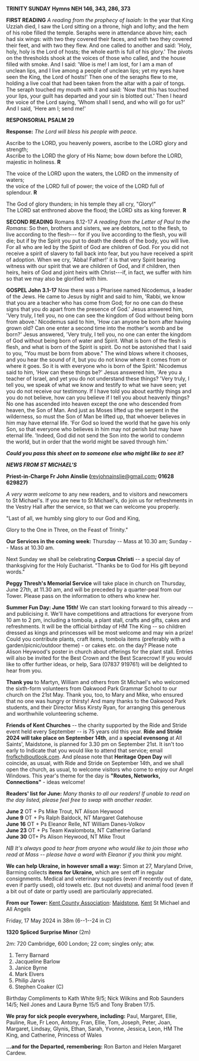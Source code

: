 **TRINITY SUNDAY** **Hymns NEH 146, 343, 286, 373**

**FIRST READING** *A reading from the prophecy of Isaiah:* In the year
that King Uzziah died, I saw the Lord sitting on a throne, high and
lofty; and the hem of his robe filled the temple. Seraphs were in
attendance above him; each had six wings: with two they covered their
faces, and with two they covered their feet, and with two they flew. And
one called to another and said: 'Holy, holy, holy is the Lord of hosts;
the whole earth is full of his glory.' The pivots on the thresholds
shook at the voices of those who called, and the house filled with
smoke. And I said: 'Woe is me! I am lost, for I am a man of unclean
lips, and I live among a people of unclean lips; yet my eyes have seen
the King, the Lord of hosts!' Then one of the seraphs flew to me,
holding a live coal that had been taken from the altar with a pair of
tongs. The seraph touched my mouth with it and said: 'Now that this has
touched your lips, your guilt has departed and your sin is blotted out.'
Then I heard the voice of the Lord saying, 'Whom shall I send, and who
will go for us?' And I said, 'Here am I; send me!'

**RESPONSORIAL PSALM 29**

**Response:** *The Lord will bless his people with peace.*

Ascribe to the LORD, you heavenly powers, ascribe to the LORD glory and  
strength;  
Ascribe to the LORD the glory of His Name; bow down before the LORD,  
majestic in holiness. **R**

The voice of the LORD upon the waters, the LORD on the immensity of  
waters;  
the voice of the LORD full of power; the voice of the LORD full of  
splendour. **R**

The God of glory thunders; in his temple they all cry, "Glory!"  
The LORD sat enthroned above the flood; the LORD sits as king forever. **R**

**SECOND READING** Romans 8.12-17 *A reading from the Letter of Paul to
the Romans*: So then, brothers and sisters, we are debtors, not to the
flesh, to live according to the flesh--- for if you live according to
the flesh, you will die; but if by the Spirit you put to death the deeds
of the body, you will live. For all who are led by the Spirit of God are
children of God. For you did not receive a spirit of slavery to fall
back into fear, but you have received a spirit of adoption. When we cry,
'Abba! Father!' it is that very Spirit bearing witness with our spirit
that we are children of God, and if children, then heirs, heirs of God
and joint heirs with Christ---if, in fact, we suffer with him so that we
may also be glorified with him.

**GOSPEL John 3.1-17** Now there was a Pharisee named Nicodemus, a
leader of the Jews. He came to Jesus by night and said to him, 'Rabbi,
we know that you are a teacher who has come from God; for no one can do
these signs that you do apart from the presence of God.' Jesus answered
him, 'Very truly, I tell you, no one can see the kingdom of God without
being born from above.' Nicodemus said to him, 'How can anyone be born
after having grown old? Can one enter a second time into the mother's
womb and be born?' Jesus answered, 'Very truly, I tell you, no one can
enter the kingdom of God without being born of water and Spirit. What is
born of the flesh is flesh, and what is born of the Spirit is spirit. Do
not be astonished that I said to you, "You must be born from above." The
wind blows where it chooses, and you hear the sound of it, but you do
not know where it comes from or where it goes. So it is with everyone
who is born of the Spirit.' Nicodemus said to him, 'How can these things
be?' Jesus answered him, 'Are you a teacher of Israel, and yet you do
not understand these things? 'Very truly, I tell you, we speak of what
we know and testify to what we have seen; yet you do not receive our
testimony. If I have told you about earthly things and you do not
believe, how can you believe if I tell you about heavenly things? No one
has ascended into heaven except the one who descended from heaven, the
Son of Man. And just as Moses lifted up the serpent in the wilderness,
so must the Son of Man be lifted up, that whoever believes in him may
have eternal life. 'For God so loved the world that he gave his only
Son, so that everyone who believes in him may not perish but may have
eternal life. 'Indeed, God did not send the Son into the world to
condemn the world, but in order that the world might be saved through
him.\'

***Could you pass this sheet on to someone else who might like to see
it?***

***NEWS FROM ST MICHAEL\'S***

**Priest-in-Charge Fr John Ainslie (**<revjohnainslie@gmail.com>**;
01628 629827)**

*A very warm welcome* to any new readers, and to visitors and newcomers
to St Michael\'s. If you are new to St Michael\'s, do join us for
refreshments in the Vestry Hall after the service, so that we can
welcome you properly.

"Last of all, we humbly sing glory to our God and King,

Glory to the One in Three, on the Feast of Trinity."

**Our Services in the coming week:** Thursday -- Mass at 10.30 am;
Sunday -- Mass at 10.30 am.

Next Sunday we shall be celebrating **Corpus Christi** -- a special day
of thanksgiving for the Holy Eucharist. "Thanks be to God for His gift
beyond words."

**Peggy Thresh\'s Memorial Service** will take place in church on
Thursday, June 27th, at 11.30 am, and will be preceded by a
quarter-peal from our Tower. Please pass on the information to others
who knew her.

**Summer Fun Day: June 15th!** We can start looking forward to this
already -- and publicising it. We\'ll have competitions and attractions
for everyone from 10 am to 2 pm, including a tombola, a plant stall,
crafts and gifts, cakes and refreshments. It will be the official
birthday of HM The King -- so children dressed as kings and princesses
will be most welcome and may win a prize! Could you contribute plants,
craft items, tombola items (preferably with a garden/picnic/outdoor
theme) - or cakes etc. on the day? Please note Alison Heywood\'s poster
in church about offerings for the plant stall. Entries will also be
invited for the Best Crown and the Best Scarecrow! If you would like to
offer further ideas, or help, Sara (07837 919761) will be delighted to
hear from you.

**Thank you** to Martyn, William and others from St Michael\'s who
welcomed the sixth-form volunteers from Oakwood Park Grammar School to
our church on the 21st May. Thank you, too, to Mary and Mike, who
ensured that no one was hungry or thirsty! And many thanks to the
Oakwood Park students, and their Director Miss Kirsty Ryan, for
arranging this generous and worthwhile volunteering scheme.

**Friends of Kent Churches** -- the charity supported by the Ride and
Stride event held every September -- is 75 years old this year. **Ride
and Stride 2024 will take place on September 14th**, and a **special
evensong** at All Saints\', Maidstone, is planned for 3.30 pm on
September 21st. It isn\'t too early to Indicate that you would like to
attend that service; email <frofkch@outlook.com>. And please note that
**Heritage Open Day** will coincide, as usual, with Ride and Stride on
September 14th, and we shall open the church, as usual, to welcome
visitors who come to enjoy our Angel Windows. This year\'s theme for the
day is **"Routes, Networks, Connections"** - ideas welcome!

**Readers\' list for June:** *Many thanks to all our readers! If unable
to read on the day listed, please feel free to swap with another
reader.*

**June 2** OT + Ps Mike Trout, NT Alison Heywood  
**June 9** OT + Ps Ralph Baldock, NT Margaret Gatehouse  
**June 16** OT + Ps Eleanor Relle, NT William Danes-Volkov  
**June 23** OT + Ps Team Kwalombota, NT Catherine Garland  
**June 30** OT+ Ps Alison Heywood, NT Mike Trout

*NB It\'s always good to hear from anyone who would like to join those
who read at Mass -- please have a word with Eleanor if you think you
might.*

**We can help Ukraine, in however small a way:** Simon at 27, Maryland
Drive, Barming collects **items for Ukraine,** which are sent off in
regular consignments. Medical and veterinary supplies (even if recently
out of date, even if partly used), old towels etc. (but not duvets) and
animal food (even if a bit out of date or partly used) are particularly
appreciated.

**From our Tower:**
[Kent County Association](https://bb.ringingworld.co.uk/performances-report.php?association_id=19&year=2024):
[Maidstone](https://dove.cccbr.org.uk/tower/12644#_blank),
[Kent](https://dove.cccbr.org.uk/tower/12644#_blank)
St Michael and All Angels

Friday, 17 May 2024 in 38m (6--1--24 in C)

**1320 Spliced Surprise Minor** (2m)

2m: 720 Cambridge, 600 London; 22 com; singles only; atw.

1. Terry Barnard
2. Jacqueline Barlow
3. Janice Byrne
4. Mark Elvers
5. Philip Jarvis
6. Stephen Coaker (C)

Birthday Compliments to Kath White 9/5; Nick Wilkins and Rob Saunders
14/5; Neil Jones and Laura Byrne 15/5 and Tony Braben 17/5.

**We pray for sick people everywhere, including:** Paul, Margaret,
Ellie, Pauline, Rue, Fr Leon, Antony, Fran, Ellie, Tom, Joseph, Peter,
Joan, Margaret, Lindsay, Glynis, Ethan, Sarah, Yvonne, Jessica, Leon, HM
The King, and Catherine, Princess of Wales

**\...and for the Departed, remembering:** Ron Barton and Helen Margaret
Cardew.
